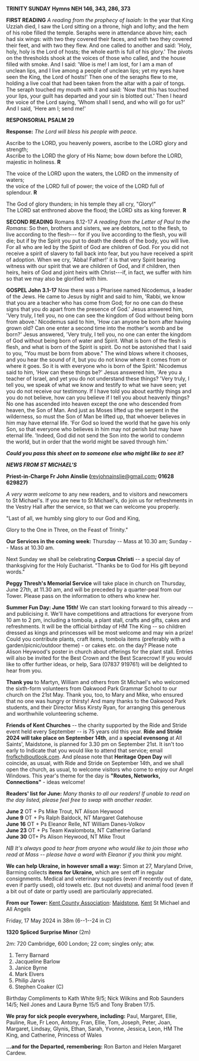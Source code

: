 **TRINITY SUNDAY** **Hymns NEH 146, 343, 286, 373**

**FIRST READING** *A reading from the prophecy of Isaiah:* In the year
that King Uzziah died, I saw the Lord sitting on a throne, high and
lofty; and the hem of his robe filled the temple. Seraphs were in
attendance above him; each had six wings: with two they covered their
faces, and with two they covered their feet, and with two they flew. And
one called to another and said: 'Holy, holy, holy is the Lord of hosts;
the whole earth is full of his glory.' The pivots on the thresholds
shook at the voices of those who called, and the house filled with
smoke. And I said: 'Woe is me! I am lost, for I am a man of unclean
lips, and I live among a people of unclean lips; yet my eyes have seen
the King, the Lord of hosts!' Then one of the seraphs flew to me,
holding a live coal that had been taken from the altar with a pair of
tongs. The seraph touched my mouth with it and said: 'Now that this has
touched your lips, your guilt has departed and your sin is blotted out.'
Then I heard the voice of the Lord saying, 'Whom shall I send, and who
will go for us?' And I said, 'Here am I; send me!'

**RESPONSORIAL PSALM 29**

**Response:** *The Lord will bless his people with peace.*

Ascribe to the LORD, you heavenly powers, ascribe to the LORD glory and  
strength;  
Ascribe to the LORD the glory of His Name; bow down before the LORD,  
majestic in holiness. **R**

The voice of the LORD upon the waters, the LORD on the immensity of  
waters;  
the voice of the LORD full of power; the voice of the LORD full of  
splendour. **R**

The God of glory thunders; in his temple they all cry, "Glory!"  
The LORD sat enthroned above the flood; the LORD sits as king forever. **R**

**SECOND READING** Romans 8.12-17 *A reading from the Letter of Paul to
the Romans*: So then, brothers and sisters, we are debtors, not to the
flesh, to live according to the flesh--- for if you live according to
the flesh, you will die; but if by the Spirit you put to death the deeds
of the body, you will live. For all who are led by the Spirit of God are
children of God. For you did not receive a spirit of slavery to fall
back into fear, but you have received a spirit of adoption. When we cry,
'Abba! Father!' it is that very Spirit bearing witness with our spirit
that we are children of God, and if children, then heirs, heirs of God
and joint heirs with Christ---if, in fact, we suffer with him so that we
may also be glorified with him.

**GOSPEL John 3.1-17** Now there was a Pharisee named Nicodemus, a
leader of the Jews. He came to Jesus by night and said to him, 'Rabbi,
we know that you are a teacher who has come from God; for no one can do
these signs that you do apart from the presence of God.' Jesus answered
him, 'Very truly, I tell you, no one can see the kingdom of God without
being born from above.' Nicodemus said to him, 'How can anyone be born
after having grown old? Can one enter a second time into the mother's
womb and be born?' Jesus answered, 'Very truly, I tell you, no one can
enter the kingdom of God without being born of water and Spirit. What is
born of the flesh is flesh, and what is born of the Spirit is spirit. Do
not be astonished that I said to you, "You must be born from above." The
wind blows where it chooses, and you hear the sound of it, but you do
not know where it comes from or where it goes. So it is with everyone
who is born of the Spirit.' Nicodemus said to him, 'How can these things
be?' Jesus answered him, 'Are you a teacher of Israel, and yet you do
not understand these things? 'Very truly, I tell you, we speak of what
we know and testify to what we have seen; yet you do not receive our
testimony. If I have told you about earthly things and you do not
believe, how can you believe if I tell you about heavenly things? No one
has ascended into heaven except the one who descended from heaven, the
Son of Man. And just as Moses lifted up the serpent in the wilderness,
so must the Son of Man be lifted up, that whoever believes in him may
have eternal life. 'For God so loved the world that he gave his only
Son, so that everyone who believes in him may not perish but may have
eternal life. 'Indeed, God did not send the Son into the world to
condemn the world, but in order that the world might be saved through
him.\'

***Could you pass this sheet on to someone else who might like to see
it?***

***NEWS FROM ST MICHAEL\'S***

**Priest-in-Charge Fr John Ainslie (**<revjohnainslie@gmail.com>**;
01628 629827)**

*A very warm welcome* to any new readers, and to visitors and newcomers
to St Michael\'s. If you are new to St Michael\'s, do join us for
refreshments in the Vestry Hall after the service, so that we can
welcome you properly.

"Last of all, we humbly sing glory to our God and King,

Glory to the One in Three, on the Feast of Trinity."

**Our Services in the coming week:** Thursday -- Mass at 10.30 am;
Sunday -- Mass at 10.30 am.

Next Sunday we shall be celebrating **Corpus Christi** -- a special day
of thanksgiving for the Holy Eucharist. "Thanks be to God for His gift
beyond words."

**Peggy Thresh\'s Memorial Service** will take place in church on
Thursday, June 27th, at 11.30 am, and will be preceded by a
quarter-peal from our Tower. Please pass on the information to others
who knew her.

**Summer Fun Day: June 15th!** We can start looking forward to this
already -- and publicising it. We\'ll have competitions and attractions
for everyone from 10 am to 2 pm, including a tombola, a plant stall,
crafts and gifts, cakes and refreshments. It will be the official
birthday of HM The King -- so children dressed as kings and princesses
will be most welcome and may win a prize! Could you contribute plants,
craft items, tombola items (preferably with a garden/picnic/outdoor
theme) - or cakes etc. on the day? Please note Alison Heywood\'s poster
in church about offerings for the plant stall. Entries will also be
invited for the Best Crown and the Best Scarecrow! If you would like to
offer further ideas, or help, Sara (07837 919761) will be delighted to
hear from you.

**Thank you** to Martyn, William and others from St Michael\'s who
welcomed the sixth-form volunteers from Oakwood Park Grammar School to
our church on the 21st May. Thank you, too, to Mary and Mike, who
ensured that no one was hungry or thirsty! And many thanks to the
Oakwood Park students, and their Director Miss Kirsty Ryan, for
arranging this generous and worthwhile volunteering scheme.

**Friends of Kent Churches** -- the charity supported by the Ride and
Stride event held every September -- is 75 years old this year. **Ride
and Stride 2024 will take place on September 14th**, and a **special
evensong** at All Saints\', Maidstone, is planned for 3.30 pm on
September 21st. It isn\'t too early to Indicate that you would like to
attend that service; email <frofkch@outlook.com>. And please note that
**Heritage Open Day** will coincide, as usual, with Ride and Stride on
September 14th, and we shall open the church, as usual, to welcome
visitors who come to enjoy our Angel Windows. This year\'s theme for the
day is **"Routes, Networks, Connections"** - ideas welcome!

**Readers\' list for June:** *Many thanks to all our readers! If unable
to read on the day listed, please feel free to swap with another
reader.*

**June 2** OT + Ps Mike Trout, NT Alison Heywood  
**June 9** OT + Ps Ralph Baldock, NT Margaret Gatehouse  
**June 16** OT + Ps Eleanor Relle, NT William Danes-Volkov  
**June 23** OT + Ps Team Kwalombota, NT Catherine Garland  
**June 30** OT+ Ps Alison Heywood, NT Mike Trout

*NB It\'s always good to hear from anyone who would like to join those
who read at Mass -- please have a word with Eleanor if you think you
might.*

**We can help Ukraine, in however small a way:** Simon at 27, Maryland
Drive, Barming collects **items for Ukraine,** which are sent off in
regular consignments. Medical and veterinary supplies (even if recently
out of date, even if partly used), old towels etc. (but not duvets) and
animal food (even if a bit out of date or partly used) are particularly
appreciated.

**From our Tower:**
[Kent County Association](https://bb.ringingworld.co.uk/performances-report.php?association_id=19&year=2024):
[Maidstone](https://dove.cccbr.org.uk/tower/12644#_blank),
[Kent](https://dove.cccbr.org.uk/tower/12644#_blank)
St Michael and All Angels

Friday, 17 May 2024 in 38m (6--1--24 in C)

**1320 Spliced Surprise Minor** (2m)

2m: 720 Cambridge, 600 London; 22 com; singles only; atw.

1. Terry Barnard
2. Jacqueline Barlow
3. Janice Byrne
4. Mark Elvers
5. Philip Jarvis
6. Stephen Coaker (C)

Birthday Compliments to Kath White 9/5; Nick Wilkins and Rob Saunders
14/5; Neil Jones and Laura Byrne 15/5 and Tony Braben 17/5.

**We pray for sick people everywhere, including:** Paul, Margaret,
Ellie, Pauline, Rue, Fr Leon, Antony, Fran, Ellie, Tom, Joseph, Peter,
Joan, Margaret, Lindsay, Glynis, Ethan, Sarah, Yvonne, Jessica, Leon, HM
The King, and Catherine, Princess of Wales

**\...and for the Departed, remembering:** Ron Barton and Helen Margaret
Cardew.
